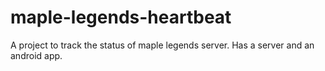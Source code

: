 # maple-legends-heartbeat
A project to track the status of maple legends server. Has a server and an android app.

